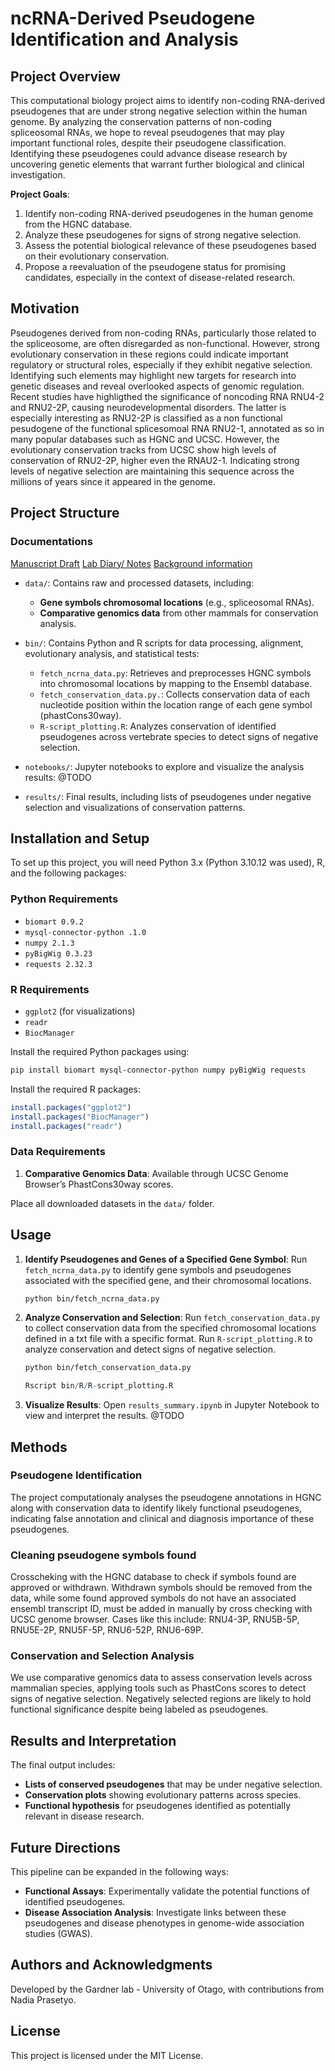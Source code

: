 # ncRNA-Derived Pseudogene Identification and Analysis

## Project Overview

This computational biology project aims to identify non-coding RNA-derived pseudogenes that are under strong negative selection within the human genome. By analyzing the conservation patterns of non-coding spliceosomal RNAs, we hope to reveal pseudogenes that may play important functional roles, despite their pseudogene classification. Identifying these pseudogenes could advance disease research by uncovering genetic elements that warrant further biological and clinical investigation. 

**Project Goals**:
1. Identify non-coding RNA-derived pseudogenes in the human genome from the HGNC database.
2. Analyze these pseudogenes for signs of strong negative selection.
3. Assess the potential biological relevance of these pseudogenes based on their evolutionary conservation.
4. Propose a reevaluation of the pseudogene status for promising candidates, especially in the context of disease-related research.

## Motivation

Pseudogenes derived from non-coding RNAs, particularly those related to the spliceosome, are often disregarded as non-functional. However, strong evolutionary conservation in these regions could indicate important regulatory or structural roles, especially if they exhibit negative selection. Identifying such elements may highlight new targets for research into genetic diseases and reveal overlooked aspects of genomic regulation. Recent studies have highligthed the significance of noncoding RNA RNU4-2 and RNU2-2P, causing neurodevelopmental disorders. The latter is especially interesting as RNU2-2P is classified as a non functional pesudogene of the functional splicesomoal RNA RNU2-1, annotated as so in many popular databases such as HGNC and UCSC. However, the evolutionary conservation tracks from UCSC show high levels of conservation of RNU2-2P, higher even the RNAU2-1. Indicating strong levels of negative selection are maintaining this sequence across the millions of years since it appeared in the genome. 

## Project Structure

### Documentations
[Manuscript Draft](https://docs.google.com/document/d/1e3wGPWg_hJEjmLN69j1Wue_-8xi2F0YqOShb__H43ws/edit?usp=sharing)
[Lab Diary/ Notes](https://docs.google.com/document/d/1tBcWpbhzj_dht2hyIGH2wCKs0m5NIL1PiYrqAYb12Cg/edit?usp=sharing)
[Background information](https://docs.google.com/document/d/1dFvhfBuW2lBRTbdZu--Ip4hrldj980C-gZIP91_70iw/edit?usp=sharing)

- `data/`: Contains raw and processed datasets, including:
  - **Gene symbols chromosomal locations** (e.g., spliceosomal RNAs).
  - **Comparative genomics data** from other mammals for conservation analysis.

- `bin/`: Contains Python and R scripts for data processing, alignment, evolutionary analysis, and statistical tests:
  - `fetch_ncrna_data.py`: Retrieves and preprocesses HGNC symbols into chromosomal locations by mapping to the Ensembl database.
  - `fetch_conservation_data.py.`: Collects conservation data of each nucleotide position within the location range of each gene symbol (phastCons30way).
  - `R-script_plotting.R`: Analyzes conservation of identified pseudogenes across vertebrate species to detect signs of negative selection.

- `notebooks/`: Jupyter notebooks to explore and visualize the analysis results: @TODO

- `results/`: Final results, including lists of pseudogenes under negative selection and visualizations of conservation patterns.

## Installation and Setup

To set up this project, you will need Python 3.x (Python 3.10.12 was used), R, and the following packages:

### Python Requirements
- `biomart 0.9.2`
- `mysql-connector-python .1.0`
- `numpy 2.1.3`
- `pyBigWig 0.3.23`
- `requests 2.32.3`

### R Requirements
- `ggplot2` (for visualizations)
- `readr` 
- `BiocManager`


Install the required Python packages using:
```bash
pip install biomart mysql-connector-python numpy pyBigWig requests
```

Install the required R packages:
```R
install.packages("ggplot2")
install.packages("BiocManager")
install.packages("readr")
```

### Data Requirements
1. **Comparative Genomics Data**: Available through UCSC Genome Browser’s PhastCons30way scores.

Place all downloaded datasets in the `data/` folder.

## Usage

1. **Identify Pseudogenes and Genes of a Specified Gene Symbol**: Run `fetch_ncrna_data.py` to identify gene symbols and pseudogenes associated with the specified gene, and their chromosomal locations.
   ```bash
   python bin/fetch_ncrna_data.py
   ```

2. **Analyze Conservation and Selection**: Run `fetch_conservation_data.py` to collect conservation data from the specified chromosomal locations defined in a txt file with a specific format. Run `R-script_plotting.R` to analyze conservation and detect signs of negative selection.
    ```bash
   python bin/fetch_conservation_data.py
   ```
   ```R
   Rscript bin/R/R-script_plotting.R
   ```

3. **Visualize Results**: Open `results_summary.ipynb` in Jupyter Notebook to view and interpret the results. @TODO

## Methods

### Pseudogene Identification
The project computationaly analyses the pseudogene annotations in HGNC along with conservation data to identify likely functional pseudogenes, indicating false annotation and clinical and diagnosis importance of these pseudogenes.

### Cleaning pseudogene symbols found
Crosscheking with the HGNC database to check if symbols found are approved or withdrawn. Withdrawn symbols should be removed from the data, while some found approved symbols do not have an associated ensembl transcript ID, must be added in manually by cross checking with UCSC genome browser. Cases like this include: RNU4-3P, RNU5B-5P, RNU5E-2P, RNU5F-5P, RNU6-52P, RNU6-69P.

### Conservation and Selection Analysis
We use comparative genomics data to assess conservation levels across mammalian species, applying tools such as PhastCons scores to detect signs of negative selection. Negatively selected regions are likely to hold functional significance despite being labeled as pseudogenes.

## Results and Interpretation

The final output includes:
- **Lists of conserved pseudogenes** that may be under negative selection.
- **Conservation plots** showing evolutionary patterns across species.
- **Functional hypothesis** for pseudogenes identified as potentially relevant in disease research.

## Future Directions

This pipeline can be expanded in the following ways:
- **Functional Assays**: Experimentally validate the potential functions of identified pseudogenes.
- **Disease Association Analysis**: Investigate links between these pseudogenes and disease phenotypes in genome-wide association studies (GWAS).

## Authors and Acknowledgments

Developed by the Gardner lab - University of Otago, with contributions from Nadia Prasetyo.

## License

This project is licensed under the MIT License.
